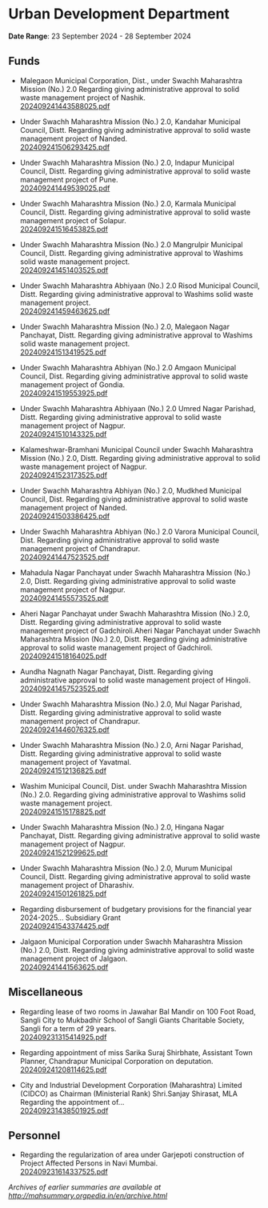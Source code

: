 # Urban Development Department

**Date Range**: 23 September 2024 - 28 September 2024


## Funds
- Malegaon Municipal Corporation, Dist., under Swachh Maharashtra Mission (No.) 2.0 Regarding giving administrative approval to solid waste management project of Nashik.\
  [202409241443588025.pdf](https://gr.maharashtra.gov.in/Site/Upload/Government%20Resolutions/English/202409241443588025.pdf)

- Under Swachh Maharashtra Mission (No.) 2.0, Kandahar Municipal Council, Distt. Regarding giving administrative approval to solid waste management project of Nanded.\
  [202409241506293425.pdf](https://gr.maharashtra.gov.in/Site/Upload/Government%20Resolutions/English/202409241506293425.pdf)

- Under Swachh Maharashtra Mission (No.) 2.0, Indapur Municipal Council, Distt. Regarding giving administrative approval to solid waste management project of Pune.\
  [202409241449539025.pdf](https://gr.maharashtra.gov.in/Site/Upload/Government%20Resolutions/English/202409241449539025.pdf)

- Under Swachh Maharashtra Mission (No.) 2.0, Karmala Municipal Council, Distt. Regarding giving administrative approval to solid waste management project of Solapur.\
  [202409241516453825.pdf](https://gr.maharashtra.gov.in/Site/Upload/Government%20Resolutions/English/202409241516453825.pdf)

- Under Swachh Maharashtra Mission (No.) 2.0 Mangrulpir Municipal Council, Distt. Regarding giving administrative approval to Washims solid waste management project.\
  [202409241451403525.pdf](https://gr.maharashtra.gov.in/Site/Upload/Government%20Resolutions/English/202409241451403525.pdf)

- Under Swachh Maharashtra Abhiyaan (No.) 2.0 Risod Municipal Council, Distt. Regarding giving administrative approval to Washims solid waste management project.\
  [202409241459463625.pdf](https://gr.maharashtra.gov.in/Site/Upload/Government%20Resolutions/English/202409241459463625.pdf)

- Under Swachh Maharashtra Mission (No.) 2.0, Malegaon Nagar Panchayat, Distt. Regarding giving administrative approval to Washims solid waste management project.\
  [202409241513419525.pdf](https://gr.maharashtra.gov.in/Site/Upload/Government%20Resolutions/English/202409241513419525.pdf)

- Under Swachh Maharashtra Abhiyan (No.) 2.0 Amgaon Municipal Council, Dist. Regarding giving administrative approval to solid waste management project of Gondia.\
  [202409241519553925.pdf](https://gr.maharashtra.gov.in/Site/Upload/Government%20Resolutions/English/202409241519553925.pdf)

- Under Swachh Maharashtra Abhiyaan (No.) 2.0 Umred Nagar Parishad, Distt. Regarding giving administrative approval to solid waste management project of Nagpur.\
  [202409241510143325.pdf](https://gr.maharashtra.gov.in/Site/Upload/Government%20Resolutions/English/202409241510143325.pdf)

- Kalameshwar-Bramhani Municipal Council under Swachh Maharashtra Mission (No.) 2.0, Distt. Regarding giving administrative approval to solid waste management project of Nagpur.\
  [202409241523173525.pdf](https://gr.maharashtra.gov.in/Site/Upload/Government%20Resolutions/English/202409241523173525.pdf)

- Under Swachh Maharashtra Abhiyan (No.) 2.0, Mudkhed Municipal Council, Dist. Regarding giving administrative approval to solid waste management project of Nanded.\
  [202409241503386425.pdf](https://gr.maharashtra.gov.in/Site/Upload/Government%20Resolutions/English/202409241503386425.pdf)

- Under Swachh Maharashtra Abhiyan (No.) 2.0 Varora Municipal Council, Dist. Regarding giving administrative approval to solid waste management project of Chandrapur.\
  [202409241447523525.pdf](https://gr.maharashtra.gov.in/Site/Upload/Government%20Resolutions/English/202409241447523525.pdf)

- Mahadula Nagar Panchayat under Swachh Maharashtra Mission (No.) 2.0, Distt. Regarding giving administrative approval to solid waste management project of Nagpur.\
  [202409241455573525.pdf](https://gr.maharashtra.gov.in/Site/Upload/Government%20Resolutions/English/202409241455573525.pdf)

- Aheri Nagar Panchayat under Swachh Maharashtra Mission (No.) 2.0, Distt. Regarding giving administrative approval to solid waste management project of Gadchiroli.Aheri Nagar Panchayat under Swachh Maharashtra Mission (No.) 2.0, Distt. Regarding giving administrative approval to solid waste management project of Gadchiroli.\
  [202409241518164025.pdf](https://gr.maharashtra.gov.in/Site/Upload/Government%20Resolutions/English/202409241518164025.pdf)

- Aundha Nagnath Nagar Panchayat, Distt. Regarding giving administrative approval to solid waste management project of Hingoli.\
  [202409241457523525.pdf](https://gr.maharashtra.gov.in/Site/Upload/Government%20Resolutions/English/202409241457523525.pdf)

- Under Swachh Maharashtra Mission (No.) 2.0, Mul Nagar Parishad, Distt. Regarding giving administrative approval to solid waste management project of Chandrapur.\
  [202409241446076325.pdf](https://gr.maharashtra.gov.in/Site/Upload/Government%20Resolutions/English/202409241446076325.pdf)

- Under Swachh Maharashtra Mission (No.) 2.0, Arni Nagar Parishad, Distt. Regarding giving administrative approval to solid waste management project of Yavatmal.\
  [202409241512136825.pdf](https://gr.maharashtra.gov.in/Site/Upload/Government%20Resolutions/English/202409241512136825.pdf)

- Washim Municipal Council, Dist. under Swachh Maharashtra Mission (No.) 2.0. Regarding giving administrative approval to Washims solid waste management project.\
  [202409241515178825.pdf](https://gr.maharashtra.gov.in/Site/Upload/Government%20Resolutions/English/202409241515178825.pdf)

- Under Swachh Maharashtra Mission (No.) 2.0, Hingana Nagar Panchayat, Distt. Regarding giving administrative approval to solid waste management project of Nagpur.\
  [202409241521299625.pdf](https://gr.maharashtra.gov.in/Site/Upload/Government%20Resolutions/English/202409241521299625.pdf)

- Under Swachh Maharashtra Mission (No.) 2.0, Murum Municipal Council, Distt. Regarding giving administrative approval to solid waste management project of Dharashiv.\
  [202409241501261825.pdf](https://gr.maharashtra.gov.in/Site/Upload/Government%20Resolutions/English/202409241501261825.pdf)

- Regarding disbursement of budgetary provisions for the financial year 2024-2025... Subsidiary Grant\
  [202409241543374425.pdf](https://gr.maharashtra.gov.in/Site/Upload/Government%20Resolutions/English/202409241543374425.pdf)

- Jalgaon Municipal Corporation under Swachh Maharashtra Mission (No.) 2.0, Distt. Regarding giving administrative approval to solid waste management project of Jalgaon.\
  [202409241441563625.pdf](https://gr.maharashtra.gov.in/Site/Upload/Government%20Resolutions/English/202409241441563625.pdf)

## Miscellaneous
- Regarding lease of two rooms in Jawahar Bal Mandir on 100 Foot Road, Sangli City to Mukbadhir School of Sangli Giants Charitable Society, Sangli for a term of 29 years.\
  [202409231315414925.pdf](https://gr.maharashtra.gov.in/Site/Upload/Government%20Resolutions/English/202409231315414925.pdf)

- Regarding appointment of miss Sarika Suraj Shirbhate, Assistant Town Planner, Chandrapur Municipal Corporation on deputation.\
  [202409241208114625.pdf](https://gr.maharashtra.gov.in/Site/Upload/Government%20Resolutions/English/202409241208114625.pdf)

- City and Industrial Development Corporation (Maharashtra) Limited (CIDCO) as Chairman (Ministerial Rank) Shri.Sanjay Shirasat, MLA Regarding the appointment of...\
  [202409231438501925.pdf](https://gr.maharashtra.gov.in/Site/Upload/Government%20Resolutions/English/202409231438501925.pdf)

## Personnel
- Regarding the regularization of area under Garjepoti  construction of Project Affected Persons in Navi Mumbai.\
  [202409231614337525.pdf](https://gr.maharashtra.gov.in/Site/Upload/Government%20Resolutions/English/202409231614337525.pdf)


*Archives of earlier summaries are available at http://mahsummary.orgpedia.in/en/archive.html*